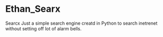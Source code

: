 # Ethan_Searx
Searcx
Just a simple search engine creatd in Python  to search inetrenet without setting off lot of alarm bells.
